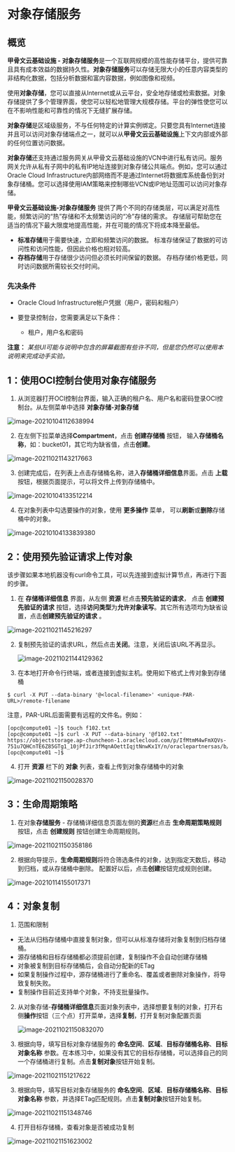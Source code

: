 # 对象存储服务

## 概览

**甲骨文云基础设施 - 对象存储服务**是一个互联网规模的高性能存储平台，提供可靠且具有成本效益的数据持久性。**对象存储服务**可以存储无限大小的任意内容类型的非结构化数据，包括分析数据和富内容数据，例如图像和视频。

使用**对象存储**，您可以直接从Internet或从云平台，安全地存储或检索数据。对象存储提供了多个管理界面，使您可以轻松地管理大规模存储。平台的弹性使您可以在不影响性能和可靠性的情况下无缝扩展存储。

**对象存储**是区域级服务，不与任何特定的计算实例绑定。只要您具有Internet连接并且可以访问对象存储端点之一，就可以从**甲骨文云云基础设施**上下文内部或外部的任何位置访问数据。

**对象存储**还支持通过服务网关从甲骨文云基础设施的VCN中进行私有访问。服务网关允许从私有子网中的私有IP地址连接到对象存储公共端点。例如，您可以通过Oracle Cloud Infrastructure内部网络而不是通过Internet将数据库系统备份到对象存储桶。您可以选择使用IAM策略来控制哪些VCN或IP地址范围可以访问对象存储。

**甲骨文云基础设施-对象存储服务** 提供了两个不同的存储类层，可以满足对高性能，频繁访问的“热”存储和不太频繁访问的“冷”存储的需求。 存储层可帮助您在适当的情况下最大限度地提高性能，并在可能的情况下将成本降至最低。

- **标准存储**用于需要快速，立即和频繁访问的数据。 标准存储保证了数据的可访问性和访问性能，但因此价格也相对较高。
- **存档存储**用于存储很少访问但必须长时间保留的数据。 存档存储价格更低，同时访问数据所需较长交付时间。



### 先决条件

- Oracle Cloud Infrastructure帐户凭据（用户，密码和租户）

- 要登录控制台，您需要满足以下条件：

  - 租户，用户名和密码


**注意：** *某些UI可能与说明中包含的屏幕截图有些许不同，但是您仍然可以使用本说明来完成动手实验。*


## 1：使用OCI控制台使用对象存储服务

1. 从浏览器打开OCI控制台界面，输入正确的租户名、用户名和密码登录OCI控制台。从左侧菜单中选择 **对象存储-对象存储**

![image-20210104112638994](images/image-20210104112638994.png)

2.  在左侧下拉菜单选择**Compartment**，点击 **创建存储桶** 按钮， 输入**存储桶名称**，如：bucket01，其它均为缺省值，点击**创建**。

![image-20211021143217663](images/image-20211021143217663.png)

3. 创建完成后，在列表上点击存储桶名称，进入**存储桶详细信息**界面。点击 **上载** 按钮，根据页面提示，可以将文件上传到存储桶中。

![image-20210104133512214](images/image-20210104133512214.png)

4. 在对象列表中勾选要操作的对象，使用 **更多操作** 菜单， 可以**刷新**或**删除**存储桶中的对象。

![image-20210104133839380](images/image-20210104133839380.png)

## 2：使用预先验证请求上传对象

该步骤如果本地机器没有curl命令工具，可以先连接到虚拟计算节点，再进行下面的步骤。



1. 在 **存储桶详细信息** 界面，从左侧 **资源** 栏点击**预先验证的请求**， 点击 **创建预先验证的请求** 按钮，选择**访问类型**为**允许对象读写**。其它所有选项均为缺省设置，点击**创建预先验证的请求** 。

![image-20211021145216297](images/image-20211021145216297.png)

2. 复制预先验证的请求URL，然后点击**关闭**。注意，关闭后该URL不再显示。

    ![image-20211021144129362](images/image-20211021144129362.png)

3. 在本地打开命令行终端，或者连接到虚拟主机。使用如下格式上传对象到存储桶

```shell
$ curl -X PUT --data-binary '@<local-filename>' <unique-PAR-URL>/remote-filename
```

注意，PAR-URL后面需要有远程的文件名。例如：

```shell
[opc@compute01 ~]$ touch f102.txt
[opc@compute01 ~]$ curl -X PUT --data-binary '@f102.txt' https://objectstorage.ap-chuncheon-1.oraclecloud.com/p/IfMtmM4wFmXQVs-751u7QHCnTE6Z85GTg1_10jPfJir3fMqnAOettIqjtNnwKx1Y/n/oraclepartnersas/b/bucket01/o/f102.txt
[opc@compute01 ~]$ 
```



4. 打开 **资源** 栏下的 **对象** 列表，查看上传到对象存储桶中的对象

![image-20211021150028370](images/image-20211021150028370.png)


## 3：生命周期策略

1. 在对象**存储服务** - 存储桶详细信息页面左侧的**资源**栏点击 **生命周期策略规则** 按钮，点击 **创建规则** 按钮创建生命周期规则。

![image-20211021150358186](images/image-20211021150358186.png)

2. 根据向导提示，**生命周期规则**将符合筛选条件的对象，达到指定天数后，移动到归档，或从存储桶中删除。 配置好以后，点击**创建**按钮完成规则创建。

![image-20210114155017371](images/image-20210114155017371.png)



## 4：对象复制

1. 范围和限制

- 无法从归档存储桶中直接复制对象，但可以从标准存储将对象复制到归档存储桶。
- 源存储桶和目标存储桶都必须提前创建，复制操作不会自动创建存储桶
- 对象被复制到目标存储桶后，会自动分配新的ETag
- 如果复制操作过程中，源存储桶进行了重命名、覆盖或者删除对象操作，将导致复制失败。
- 复制操作目前近支持单个对象，不持支批量操作。

2. 从对象存储-**存储桶详细信息**页面对象列表中，选择想要复制的对象，打开右侧**操作**按钮（三个点）打开菜单，选择**复制**，打开复制对象配置页面

    ![image-20211021150832070](images/image-20211021150832070.png)

3. 根据向导，填写目标对象存储服务的 **命名空间**、**区域**、**目标存储桶名称**、**目标对象名称** 参数。在本练习中，如果没有其它的目标存储桶，可以选择自己的同一个存储桶进行复制。点击**复制对象**按钮开始复制。

![image-20211021151217622](images/image-20211021151217622.png)

3. 根据向导，填写目标对象存储服务的 **命名空间**、**区域**、**目标存储桶名称**、**目标对象名称** 参数，并选择ETag匹配规则。点击**复制对象**按钮开始复制。

![image-20211021151348746](images/image-20211021151348746.png)

4. 打开目标存储桶，查看对象是否被成功复制

![image-20211021151623002](images/image-20211021151623002.png)

